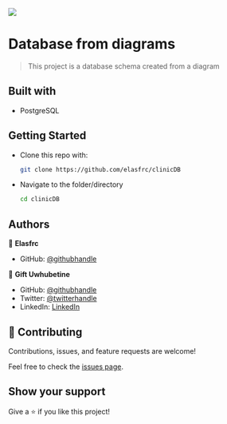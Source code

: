 ![](https://camo.githubusercontent.com/8a4ae3fb98faf74ddf78a6677ceaa6e8872f7f340f569b7c5e1aa9bcc4061d95/68747470733a2f2f696d672e736869656c64732e696f2f62616467652f4d6963726f76657273652d626c756576696f6c6574)

# Database from diagrams

> This project is a database schema created from a diagram

## Built with

* PostgreSQL

## Getting Started

* Clone this repo with:

    ```bash
    git clone https://github.com/elasfrc/clinicDB
    ```

* Navigate to the folder/directory

    ```bash
    cd clinicDB
    ```

## Authors

👤 **Elasfrc**

- GitHub: [@githubhandle](https://github.com/elasfrc)

👤 **Gift Uwhubetine**

- GitHub: [@githubhandle](https://github.com/ghiftee)
- Twitter: [@twitterhandle](https://twitter.com/i_ghiftee)
- LinkedIn: [LinkedIn](https://linkedin.com/in/giftuwhubetine)

## 🤝 Contributing

Contributions, issues, and feature requests are welcome!

Feel free to check the [issues page](../../issues/).

## Show your support

Give a ⭐️ if you like this project!
